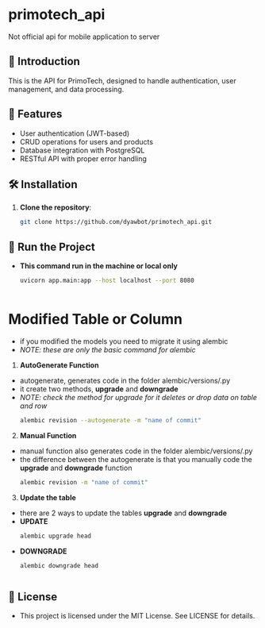 # primotech_api
Not official api for mobile application to server


## 🚀 Introduction
This is the API for PrimoTech, designed to handle authentication, user management, and data processing.

## 📌 Features
- User authentication (JWT-based)
- CRUD operations for users and products
- Database integration with PostgreSQL
- RESTful API with proper error handling

## 🛠️ Installation
1. **Clone the repository**:
   ```sh
   git clone https://github.com/dyawbot/primotech_api.git

## 🚀 Run the Project
- **This command run in the machine or local only**
    ```sh
    uvicorn app.main:app --host localhost --port 8080



# Modified Table or Column 
- if you modified the models you need to migrate it using alembic
- *NOTE: these are only the basic command for alembic*

1. **AutoGenerate Function**
- autogenerate, generates code in the folder alembic/versions/.py
- it create two methods, **upgrade** and **downgrade**
- *NOTE: check the method for upgrade for it deletes or drop data on table and row*
    ```sh
    alembic revision --autogenerate -m "name of commit"

2. **Manual Function**
- manual function also generates code in the folder alembic/versions/.py
- the difference between the autogenerate is that you manually code the **upgrade** and **downgrade** function
    ```sh
    alembic revision -m "name of commit"

3. **Update the table**
- there are 2 ways to update the tables **upgrade** and **downgrade**
- **UPDATE**
    ```sh
    alembic upgrade head

- **DOWNGRADE**
    ```SH
    alembic downgrade head


## 📜 License
- This project is licensed under the MIT License. See LICENSE for details.